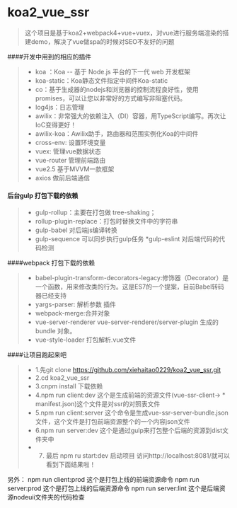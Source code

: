 # koa2_vue_ssr
>这个项目是基于koa2+webpack4+vue+vuex，对vue进行服务端渲染的搭建demo，解决了vue做spa的时候对SEO不友好的问题

####开发中用到的相应的插件
> * koa ：Koa -- 基于 Node.js 平台的下一代 web 开发框架
> * koa-static：Koa静态文件指定中间件Koa-static
> * co：基于生成器的nod​​ejs和浏览器的控制流程良好性，使用promises，可以让您以非常好的方式编写非阻塞代码。
> * log4js：日志管理
> * awilix：非常强大的依赖注入（DI）容器，用TypeScript编写。再次让IoC变得更好！
> * awilix-koa：Awilix助手，路由器和范围实例化Koa的中间件
> * cross-env: 设置环境变量
> * vuex: 管理vue数据状态
> * vue-router  管理前端路由
> * vue2.5  基于MVVM一款框架
> * axios  做前后端通信

#### 后台gulp 打包下载的依赖
> * gulp-rollup：主要在打包做 tree-shaking；
> * rollup-plugin-replace：打包时替换文件中的字符串
> * gulp-babel  对后端js编译转换
> * gulp-sequence 可以同步执行gulp任务
> *gulp-eslint 对后端代码的代码检测

####webpack 打包下载的依赖
> * babel-plugin-transform-decorators-legacy:修饰器（Decorator）是一个函数，用来修改类的行为。这是ES7的一个提案，目前Babel转码器已经支持
> * yargs-parser: 解析参数 插件
> * webpack-merge:合并对象
> * vue-server-renderer     vue-server-renderer/server-plugin 生成的 bundle 对象。
> * vue-style-loader  打包解析.vue文件

####让项目跑起来吧
> * 1.先git clone https://github.com/xiehaitao0229/koa2_vue_ssr.git
 >  * 2.cd koa2_vue_ssr
> * 3.cnpm install 下载依赖
> * 4.npm run client:dev  这个是生成前端的资源文件(vue-ssr-client-> * manifest.json)这个文件是对ssr的对照表文件
> * 5.npm run client:server 这个命令是生成vue-ssr-server-bundle.json文件，这个文件是打包前端资源整个的一个内容json文件
> * 6.npm run server:dev  这个是通过gulp来打包整个后端的资源到dist文件夹中
> * 7.  最后  npm ru start:dev 启动项目   访问http://localhost:8081/就可以看到下面结果啦！


另外：  npm run client:prod  这个是打包上线的前端资源命令
            npm run server:prod  这个是打包上线的后端资源命令
            npm run server:lint  这个是后端资源nodeuii文件夹的代码检查
